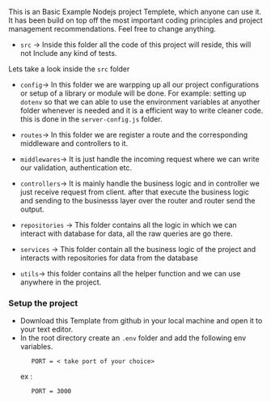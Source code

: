 This is an Basic Example Nodejs project Templete, which anyone can use it.
It has been build on top off the most important coding principles and project management 
recommendations. Feel free to change anything.


- `src` -> Inside this folder all the code of this project will reside, this will not 
Include any kind of tests.

Lets take a look inside the `src` folder

- `config`-> In this folder we are warpping up all our project configurations or setup 
 of a library or module will be done. For example: setting up `dotenv` so that we can 
 able to use the environment variables at anyother folder whenever is needed and it 
 is a efficient way to write cleaner code. this is done in the `server-config.js` folder.

- `routes`-> In this folder we are register a route and the corresponding middleware and controllers to it.

- `middlewares`-> It is just handle the incoming request where we can write our validation, authentication etc.

- `controllers`-> It is mainly handle the business logic and in controller we just receive request from client. after that execute the business logic and sending to the businesss layer over the router and router send the output.

- `repositories` -> This folder contains all the logic in which we can interact with database for data, all the raw queries are go there.

- `services` -> This folder contain all the business logic of the project and interacts with repositories for data from the database

- `utils`-> this folder contains all the helper function and we can use anywhere in the project.


### Setup the project

- Download this Template from github in your local machine and open it to your text editor.
- In the root directory create an `.env` folder and add the following env variables.
   ```
      PORT = < take port of your choice>
   ```
   ex :
   ``` 
      PORT = 3000
   ```
   